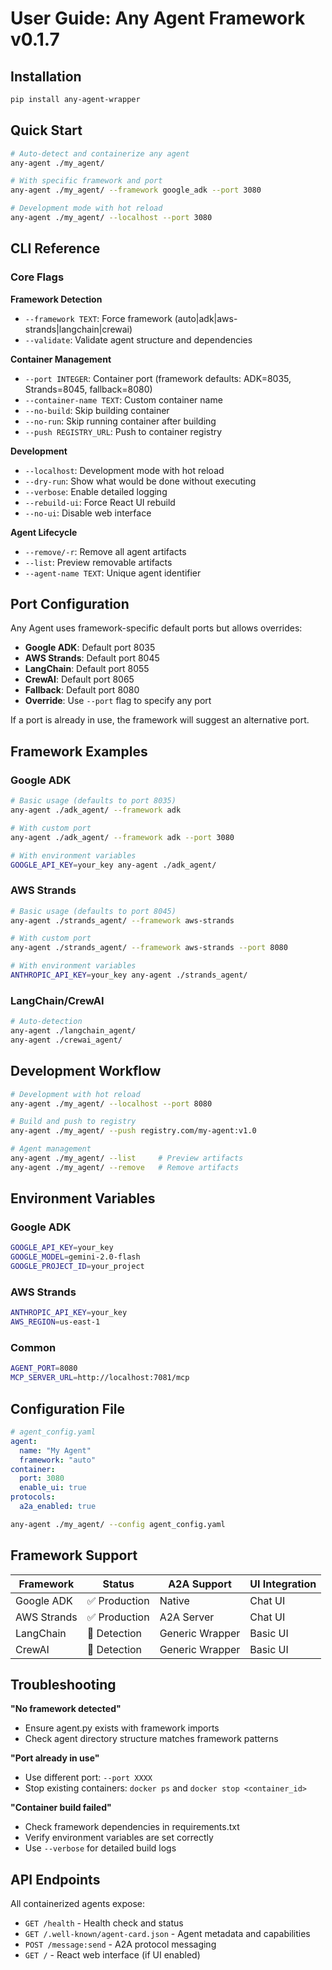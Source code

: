 # User Guide: Any Agent Framework v0.1.7

## Installation

```bash
pip install any-agent-wrapper
```

## Quick Start

```bash
# Auto-detect and containerize any agent
any-agent ./my_agent/

# With specific framework and port
any-agent ./my_agent/ --framework google_adk --port 3080

# Development mode with hot reload
any-agent ./my_agent/ --localhost --port 3080
```

## CLI Reference

### Core Flags

**Framework Detection**
- `--framework TEXT`: Force framework (auto|adk|aws-strands|langchain|crewai)
- `--validate`: Validate agent structure and dependencies

**Container Management**
- `--port INTEGER`: Container port (framework defaults: ADK=8035, Strands=8045, fallback=8080)
- `--container-name TEXT`: Custom container name
- `--no-build`: Skip building container
- `--no-run`: Skip running container after building
- `--push REGISTRY_URL`: Push to container registry

**Development**
- `--localhost`: Development mode with hot reload
- `--dry-run`: Show what would be done without executing
- `--verbose`: Enable detailed logging
- `--rebuild-ui`: Force React UI rebuild
- `--no-ui`: Disable web interface

**Agent Lifecycle**
- `--remove/-r`: Remove all agent artifacts
- `--list`: Preview removable artifacts
- `--agent-name TEXT`: Unique agent identifier

## Port Configuration

Any Agent uses framework-specific default ports but allows overrides:

- **Google ADK**: Default port 8035
- **AWS Strands**: Default port 8045
- **LangChain**: Default port 8055
- **CrewAI**: Default port 8065
- **Fallback**: Default port 8080
- **Override**: Use `--port` flag to specify any port

If a port is already in use, the framework will suggest an alternative port.

## Framework Examples

### Google ADK
```bash
# Basic usage (defaults to port 8035)
any-agent ./adk_agent/ --framework adk

# With custom port
any-agent ./adk_agent/ --framework adk --port 3080

# With environment variables
GOOGLE_API_KEY=your_key any-agent ./adk_agent/
```

### AWS Strands
```bash
# Basic usage (defaults to port 8045)
any-agent ./strands_agent/ --framework aws-strands

# With custom port
any-agent ./strands_agent/ --framework aws-strands --port 8080

# With environment variables
ANTHROPIC_API_KEY=your_key any-agent ./strands_agent/
```

### LangChain/CrewAI
```bash
# Auto-detection
any-agent ./langchain_agent/
any-agent ./crewai_agent/
```

## Development Workflow

```bash
# Development with hot reload
any-agent ./my_agent/ --localhost --port 8080

# Build and push to registry
any-agent ./my_agent/ --push registry.com/my-agent:v1.0

# Agent management
any-agent ./my_agent/ --list     # Preview artifacts
any-agent ./my_agent/ --remove   # Remove artifacts
```

## Environment Variables

### Google ADK
```bash
GOOGLE_API_KEY=your_key
GOOGLE_MODEL=gemini-2.0-flash
GOOGLE_PROJECT_ID=your_project
```

### AWS Strands
```bash
ANTHROPIC_API_KEY=your_key
AWS_REGION=us-east-1
```

### Common
```bash
AGENT_PORT=8080
MCP_SERVER_URL=http://localhost:7081/mcp
```

## Configuration File

```yaml
# agent_config.yaml
agent:
  name: "My Agent"
  framework: "auto"
container:
  port: 3080
  enable_ui: true
protocols:
  a2a_enabled: true
```

```bash
any-agent ./my_agent/ --config agent_config.yaml
```

## Framework Support

| Framework | Status | A2A Support | UI Integration |
|-----------|--------|-------------|----------------|
| Google ADK | ✅ Production | Native | Chat UI |
| AWS Strands | ✅ Production | A2A Server | Chat UI |
| LangChain | 🔧 Detection | Generic Wrapper | Basic UI |
| CrewAI | 🔧 Detection | Generic Wrapper | Basic UI |

## Troubleshooting

**"No framework detected"**
- Ensure agent.py exists with framework imports
- Check agent directory structure matches framework patterns

**"Port already in use"**
- Use different port: `--port XXXX`
- Stop existing containers: `docker ps` and `docker stop <container_id>`

**"Container build failed"**
- Check framework dependencies in requirements.txt
- Verify environment variables are set correctly
- Use `--verbose` for detailed build logs

## API Endpoints

All containerized agents expose:
- `GET /health` - Health check and status
- `GET /.well-known/agent-card.json` - Agent metadata and capabilities
- `POST /message:send` - A2A protocol messaging
- `GET /` - React web interface (if UI enabled)